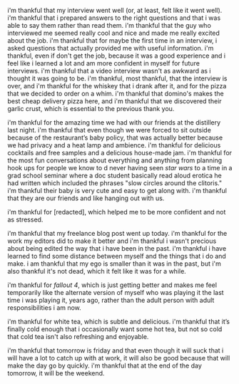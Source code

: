 i'm thankful that my interview went well (or, at least, felt like it went well). i'm thankful that i prepared answers to the right questions and that i was able to say them rather than read them. i'm thankful that the guy who interviewed me seemed really cool and nice and made me really excited about the job. i'm thankful that for maybe the first time in an interview, i asked questions that actually provided me with useful information. i'm thankful, even if don't get the job, because it was a good experience and i feel like i learned a lot and am more confident in myself for future interviews. i'm thankful that a video interview wasn't as awkward as i thought it was going to be. i'm thankful, most thankful, that the interview is over, and i'm thankful for the whiskey that i drank after it, and for the pizza that we decided to order on a whim. i'm thankful that domino's makes the best cheap delivery pizza here, and i'm thankful that we discovered their garlic crust, which is essential to the previous thank you.

i'm thankful for the amazing time we had with our friends at the distillery last night. i'm thankful that even though we were forced to sit outside because of the restaurant’s baby policy, that was actually better because we had privacy and a heat lamp and ambience. i'm thankful for delicious cocktails and free samples and a delicious house-made jam. i'm thankful for the most fun conversations about everything and anything from planning hook ups for people we know to d never having seen _star wars_ to a time in a grad school seminar where a doc student basically read aloud erotica he had written which included the phrases "slow circles around the clitoris." i'm thankful their baby is very cute and easy to get along with. i'm thankful that they are our friends and like hanging out with us.

i'm thankful for [redacted], which helped me to be more confident and not as stressed.

i'm thankful that my freelance blog post went up today. i'm thankful for the work my editors did to make it better and i'm thankful i wasn't precious about being edited the way that i have been in the past. i'm thankful i have learned to find some distance between myself and the things that i do and make. i am thankful that my ego is smaller than it was in the past, but i'm also thankful it's not dead, which it felt like it was for a while.

i'm thankful for _fallout 4_, which is just getting better and makes me feel temporarily like the alternate version of myself who was playing it the last time i was playing it, years ago, rather than the adult person with adult responsibilities i am now.

i'm thankful for white tea, which is subtle and delicious. i'm thankful that it’s finally cold enough that i occasionally want some hot tea, but not so cold that cold tea isn't also refreshing and enjoyable.

i'm thankful that tomorrow is friday and that even though it will suck that i will have a lot to catch up with at work, it will also be good because that will make the day go by quickly. i'm thankful that at the end of the day tomorrow, it will be the weekend.
